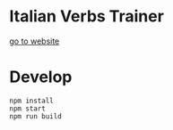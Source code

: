 # Italian Verbs Trainer

[go to website](https://sinkler.github.io/italian-verbs-trainer/)

# Develop

`npm install`  
`npm start`  
`npm run build`
